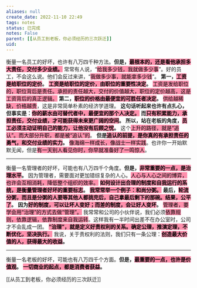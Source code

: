 ```yaml
---
aliases: null
create_date: 2022-11-10 22:49
tags: notes
status: 已完成
notes: False
parent: [[从员工到老板，你必须经历的三次跃迁]]
uid: 
---
```

衡量一名员工的好坏，也许有八万四千种方法。**但是，<mark style="background: #FF5582A6;">最根本的，还是看他承担多大责任，交付多少业绩。</mark>**
常常有人说，“<mark style="background: #FF5582A6;">给我多少钱，我就做多少事</mark>”。好的员工，不会这么说。他们会反过来讲，“<mark style="background: #FF5582A6;">我做多少事，就能拿多少钱</mark>”。
**第一，<mark style="background: #FF5582A6;">工资是给职位的定价</mark>。**
**<mark style="background: #FF5582A6;">工资是给职位的定价，由职位的重要性决定</mark>。**
<mark style="background: #FF5582A6;">工资是发给职位的，职位背后是责任。承担的责任越大，交付的价值越大，职位的定价越高，这是工资背后的真正逻辑。</mark>
**第二，<mark style="background: #FF5582A6;">职位的价格由最便宜的可胜任者决定</mark>。**
<mark style="background: #FF5582A6;">供给越稀缺，价格越贵</mark>，这是非常简单朴素的经济学道理。
**这句话听起来也许有点扎心，但事实是：<mark style="background: #FF5582A6;">你的薪水由可替代者中，最便宜的那个人决定。</mark>**
**而<mark style="background: #FF5582A6;">只有积累能力，承担责任，交付业绩，才可能获得未来更广阔的空间</mark>。**
**所以，站在老板的角度，<mark style="background: #FF5582A6;">员工必须主动证明自己的能力，让他没有后顾之忧</mark>。**
这个<mark style="background: #FF5582A6;">上升的路径，就是“追认”。而大部分升职，都是被“追认”的</mark>。
**但是<mark style="background: #FF5582A6;">追认的前提，是你真的有承担责任的勇气，和交付业绩的实力</mark>。**
<mark style="background: #FF5582A6;">像海绵一样成长，像战士一样实践</mark>。也许你一开始默默无闻，但是<mark style="background: #FF5582A6;">有一天别人看见你时，你早就准备好了一鸣惊人</mark>。

---

衡量一名管理者的好坏，可能也有八万四千个角度。**但是，<mark style="background: #FF5582A6;">非常重要的一点，是治理水平</mark>。**
因为管理者，需要面对更加错综复杂的人心。<mark style="background: #FF5582A6;">人心与人心之间的博弈，也许会互相消耗，降低整个组织的效率。</mark>
**<mark style="background: #FF5582A6;">如何设计出合理的制度和自我运行的系统，是衡量管理者好坏的重要标志</mark>。**
**<mark style="background: #FF5582A6;">我常常举一个例子：和尚分粥。</mark>**
**最后，<mark style="background: #FF5582A6;">轮流分粥，而且是分粥的人要等其他人都挑完后，自己拿最后剩下的那碗。结果，公平了</mark>。**
**因为<mark style="background: #FF5582A6;">好的制度，可以让坏人变好；而差的制度，会让好人变坏</mark>。**
<mark style="background: #FF5582A6;">管理者，要学会用“治理”的方式去做“管理”。</mark>
我常常和公司的小伙伴说，我们必须<mark style="background: #FF5582A6;">依靠规则，依靠逻辑，依靠制度来自我运转</mark>。这样我有一半时间出差不在办公室时，公司才不会乱成一团。
**<mark style="background: #FF5582A6;">“治理”，就是定义好责权利的关系。确定公理，推演定理，不断优化，坚决执行。</mark>**
我说，关于责权利的法则，我们只有一条公理：**<mark style="background: #FF5582A6;">创造最大价值的人，获得最大的收益</mark>。**

---

衡量一名老板的好坏，可能也有八万四千个方面。**但是，<mark style="background: #FF5582A6;">最重要的一点，也许是价值观</mark>。**
**<mark style="background: #FF5582A6;">一切商业的起点，都是消费者获益</mark>。**

[[从员工到老板，你必须经历的三次跃迁]]